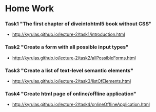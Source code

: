 # Home Work
### Task1 "The first chapter of diveintohtml5 book without CSS"
- http://kyrulas.github.io/lecture-2/task1/introduction.html

### Task2 "Create a form with all possible input types" 
- http://kyrulas.github.io/lecture-2/task2/allPossibleForms.html

### Task3 "Create a list of text-level semantic elements"
- http://kyrulas.github.io/lecture-2/task3/listOfElements.html

### Task4 "Create html page of online/offline application"
- http://kyrulas.github.io/lecture-2/task4/onlineOfflineApplication.html
